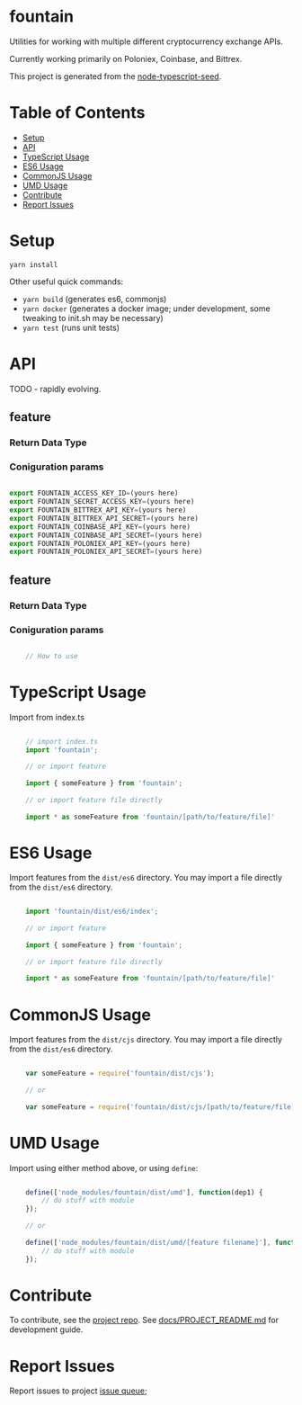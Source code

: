 # fountain

Utilities for working with multiple different cryptocurrency exchange APIs.

Currently working primarily on Poloniex, Coinbase, and Bittrex.

This project is generated from the [node-typescript-seed](https://github.com/UIUXEngineering/node-typescript-seed).

# Table of Contents
- [Setup](#setup)
- [API](#api)
- [TypeScript Usage](#typescript-usage)
- [ES6 Usage](#es6-usage)
- [CommonJS Usage](#commonjs-usage)
- [UMD Usage](#umd-usage)
- [Contribute](#contribute)
- [Report Issues](#report-issues)

# Setup

`yarn install`

Other useful quick commands:
- `yarn build` (generates es6, commonjs)
- `yarn docker` (generates a docker image; under development, some tweaking to init.sh may be necessary)
- `yarn test` (runs unit tests)

# API
TODO - rapidly evolving.

## feature
### Return Data Type
### Coniguration params

```typescript

export FOUNTAIN_ACCESS_KEY_ID=(yours here)
export FOUNTAIN_SECRET_ACCESS_KEY=(yours here)
export FOUNTAIN_BITTREX_API_KEY=(yours here)
export FOUNTAIN_BITTREX_API_SECRET=(yours here)
export FOUNTAIN_COINBASE_API_KEY=(yours here)
export FOUNTAIN_COINBASE_API_SECRET=(yours here)
export FOUNTAIN_POLONIEX_API_KEY=(yours here)
export FOUNTAIN_POLONIEX_API_SECRET=(yours here)
```

## feature
### Return Data Type
### Coniguration params


```typescript

    // How to use

```

# TypeScript Usage

Import from index.ts

```typescript

    // import index.ts
    import 'fountain';
    
    // or import feature
    
    import { someFeature } from 'fountain';
    
    // or import feature file directly
    
    import * as someFeature from 'fountain/[path/to/feature/file]'

```

# ES6 Usage

Import features from the `dist/es6` directory. You may import a file directly from the `dist/es6` directory.

```javascript 1.6

    import 'fountain/dist/es6/index';
    
    // or import feature
        
    import { someFeature } from 'fountain';
    
    // or import feature file directly
    
    import * as someFeature from 'fountain/[path/to/feature/file]'

```

# CommonJS Usage

Import features from the `dist/cjs` directory. You may import a file directly from the `dist/es6` directory.

```javascript

    var someFeature = require('fountain/dist/cjs');
    
    // or
    
    var someFeature = require('fountain/dist/cjs/[path/to/feature/file]');

```

# UMD Usage

Import using either method above, or using `define`:

```javascript

    define(['node_modules/fountain/dist/umd'], function(dep1) {
        // do stuff with module
    });
    
    // or 
    
    define(['node_modules/fountain/dist/umd/[feature filename]'], function(dep1) {
        // do stuff with module
    });

```

# Contribute

To contribute, see the [project repo](https://github.com/moxious/fountain.git).
See [docs/PROJECT_README.md](docs/PROJECT_README.md) for development guide.


# Report Issues

Report issues to project [issue queue](https://github.com/moxious/fountain/issues);
